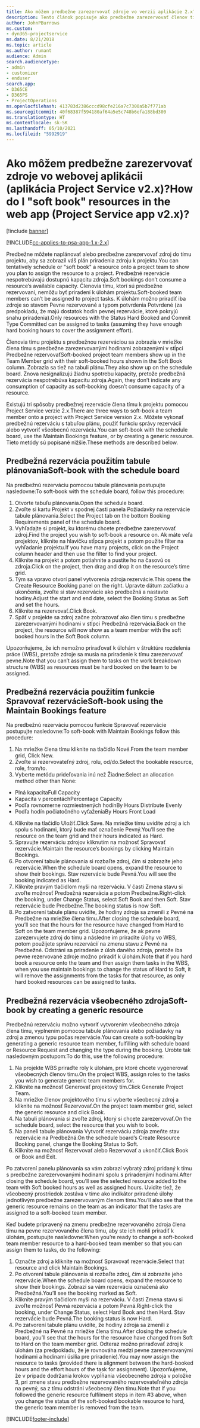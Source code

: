 ```yaml
---
title: Ako môžem predbežne zarezervovať zdroje vo verzii aplikácie 2.x?
description: Tento článok popisuje ako predbežne zarezervovať členov tímu projektu pomocou Project Service.
author: JohnPBurrows
ms.custom:
- dyn365-projectservice
ms.date: 8/21/2018
ms.topic: article
ms.author: rumant
audience: Admin
search.audienceType:
- admin
- customizer
- enduser
search.app:
- D365CE
- D365PS
- ProjectOperations
ms.openlocfilehash: 413783d2386cccd98cfe216a7c7300a5b7f771ab
ms.sourcegitcommit: 40f68387f594180af64a5e5c748b6efa188bd300
ms.translationtype: HT
ms.contentlocale: sk-SK
ms.lasthandoff: 05/10/2021
ms.locfileid: "5992919"
---
```

# <a name="how-do-i-soft-book-resources-in-the-web-app-project-service-app-v2x"></a><span data-ttu-id="5bee0-103">Ako môžem predbežne zarezervovať zdroje vo webovej aplikácii (aplikácia Project Service v2.x)?</span><span class="sxs-lookup"><span data-stu-id="5bee0-103">How do I "soft book" resources in the web app (Project Service app v2.x)?</span></span>

[!include [banner](../includes/psa-now-project-operations.md)]

[!INCLUDE[cc-applies-to-psa-app-1.x-2.x](../includes/cc-applies-to-psa-app-1x-2x.md)]

<span data-ttu-id="5bee0-104">Predbežne môžete naplánovať alebo predbežne zarezervovať zdroj do tímu projektu, aby sa zobrazil váš plán priradenia zdroju k projektu.</span><span class="sxs-lookup"><span data-stu-id="5bee0-104">You can tentatively schedule or "soft book" a resource onto a project team to show you plan to assign the resource to a project.</span></span> <span data-ttu-id="5bee0-105">Predbežné rezervácie nespotrebúvajú dostupnú kapacitu zdroja.</span><span class="sxs-lookup"><span data-stu-id="5bee0-105">Soft bookings don’t consume a resource’s available capacity.</span></span> <span data-ttu-id="5bee0-106">Členovia tímu, ktorí sú predbežne rezervovaní, nemôžu byť priradení k úlohám projektu.</span><span class="sxs-lookup"><span data-stu-id="5bee0-106">Soft-booked team members can’t be assigned to project tasks.</span></span> <span data-ttu-id="5bee0-107">K úlohám možno priradiť iba zdroje so stavom Pevne rezervované a typom potvrdenia Potvrdené (za predpokladu, že majú dostatok hodín pevnej rezervácie, ktoré pokryjú snahu priradenia).</span><span class="sxs-lookup"><span data-stu-id="5bee0-107">Only resources with the Status Hard Booked and Commit Type Committed can be assigned to tasks (assuming they have enough hard booking hours to cover the assignment effort).</span></span>

<span data-ttu-id="5bee0-108">Členovia tímu projektu s predbežnou rezerváciou sa zobrazia v mriežke člena tímu s predbežne zarezervovanými hodinami zobrazenými v stĺpci Predbežne rezervovať</span><span class="sxs-lookup"><span data-stu-id="5bee0-108">Soft-booked project team members show up in the Team Member grid with their soft-booked hours shown in the Soft Book column.</span></span> <span data-ttu-id="5bee0-109">Zobrazia sa tiež na tabuli plánu.</span><span class="sxs-lookup"><span data-stu-id="5bee0-109">They also show up on the schedule board.</span></span> <span data-ttu-id="5bee0-110">Znova nesignalizujú žiadnu spotrebu kapacity, pretože predbežná rezervácia nespotrebúva kapacitu zdroja.</span><span class="sxs-lookup"><span data-stu-id="5bee0-110">Again, they don’t indicate any consumption of capacity as soft-booking doesn’t consume capacity of a resource.</span></span>

<span data-ttu-id="5bee0-111">Existujú tri spôsoby predbežnej rezervácie člena tímu k projektu pomocou Project Service verzie 2.x.</span><span class="sxs-lookup"><span data-stu-id="5bee0-111">There are three ways to soft-book a team member onto a project with Project Service version 2.x.</span></span> <span data-ttu-id="5bee0-112">Môžete vykonať predbežnú rezerváciu s tabuľou plánu, použiť funkciu správy rezervácií alebo vytvoriť všeobecnú rezerváciu.</span><span class="sxs-lookup"><span data-stu-id="5bee0-112">You can soft-book with the schedule board, use the Maintain Bookings feature, or by creating a generic resource.</span></span> <span data-ttu-id="5bee0-113">Tieto metódy sú popísané nižšie.</span><span class="sxs-lookup"><span data-stu-id="5bee0-113">These methods are described below.</span></span>

## <a name="soft-book-with-the-schedule-board"></a><span data-ttu-id="5bee0-114">Predbežná rezervácia použitím tabule plánovania</span><span class="sxs-lookup"><span data-stu-id="5bee0-114">Soft-book with the schedule board</span></span>

<span data-ttu-id="5bee0-115">Na predbežnú rezerváciu pomocou tabule plánovania postupujte nasledovne:</span><span class="sxs-lookup"><span data-stu-id="5bee0-115">To soft-book with the schedule board, follow this procedure:</span></span> 
1. <span data-ttu-id="5bee0-116">Otvorte tabuľu plánovania.</span><span class="sxs-lookup"><span data-stu-id="5bee0-116">Open the schedule board.</span></span>
2. <span data-ttu-id="5bee0-117">Zvoľte si kartu Projekt v spodnej časti panela Požiadavky na rezervácie tabule plánovania.</span><span class="sxs-lookup"><span data-stu-id="5bee0-117">Select the Project tab on the bottom Booking Requirements panel of the schedule board.</span></span>
3. <span data-ttu-id="5bee0-118">Vyhľadajte si projekt, ku ktorému chcete predbežne zarezervovať zdroj.</span><span class="sxs-lookup"><span data-stu-id="5bee0-118">Find the project you wish to soft-book a resource on.</span></span> <span data-ttu-id="5bee0-119">Ak máte veľa projektov, kliknite na hlavičku stĺpca projekt a potom použite filter na vyhľadanie projektu.</span><span class="sxs-lookup"><span data-stu-id="5bee0-119">If you have many projects, click on the Project column header and then use the filter to find your project.</span></span>
4. <span data-ttu-id="5bee0-120">Kliknite na projekt a potom potiahnite a pustite ho na časovú os zdroja.</span><span class="sxs-lookup"><span data-stu-id="5bee0-120">Click on the project, then drag and drop it on the resource’s time grid.</span></span>
5. <span data-ttu-id="5bee0-121">Tým sa vpravo otvorí panel vytvorenia zdroja rezervácie.</span><span class="sxs-lookup"><span data-stu-id="5bee0-121">This opens the Create Resource Booking panel on the right.</span></span> <span data-ttu-id="5bee0-122">Upravte dátum začiatku a ukončenia, zvoľte si stav rezervácie ako predbežná a nastavte hodiny.</span><span class="sxs-lookup"><span data-stu-id="5bee0-122">Adjust the start and end date, select the Booking Status as Soft and set the hours.</span></span> 
6. <span data-ttu-id="5bee0-123">Kliknite na rezervovať.</span><span class="sxs-lookup"><span data-stu-id="5bee0-123">Click Book.</span></span>
7. <span data-ttu-id="5bee0-124">Späť v projekte sa zdroj začne zobrazovať ako člen tímu s predbežne zarezervovanými hodinami v stĺpci Predbežná rezervácia.</span><span class="sxs-lookup"><span data-stu-id="5bee0-124">Back on the project, the resource will now show as a team member with the soft booked hours in the Soft Book column.</span></span>

<span data-ttu-id="5bee0-125">Upozorňujeme, že ich nemožno priraďovať k úlohám v štruktúre rozdelenia práce (WBS), pretože zdroje sa musia na priradenie k tímu zarezervovať pevne.</span><span class="sxs-lookup"><span data-stu-id="5bee0-125">Note that you can’t assign them to tasks on the work breakdown structure (WBS) as resources must be hard booked on the team to be assigned.</span></span>

## <a name="soft-book-using-the-maintain-bookings-feature"></a><span data-ttu-id="5bee0-126">Predbežná rezervácia použitím funkcie Spravovať rezervácie</span><span class="sxs-lookup"><span data-stu-id="5bee0-126">Soft-book using the Maintain Bookings feature</span></span>

<span data-ttu-id="5bee0-127">Na predbežnú rezerváciu pomocou funkcie Spravovať rezervácie postupujte nasledovne:</span><span class="sxs-lookup"><span data-stu-id="5bee0-127">To soft-book with Maintain Bookings follow this procedure:</span></span>
1. <span data-ttu-id="5bee0-128">Na mriežke člena tímu kliknite na tlačidlo Nové.</span><span class="sxs-lookup"><span data-stu-id="5bee0-128">From the team member grid, Click New.</span></span>
2. <span data-ttu-id="5bee0-129">Zvoľte si rezervovateľný zdroj, rolu, od/do.</span><span class="sxs-lookup"><span data-stu-id="5bee0-129">Select the bookable resource, role, from/to.</span></span>
3. <span data-ttu-id="5bee0-130">Vyberte metódu prideľovania inú než Žiadne:</span><span class="sxs-lookup"><span data-stu-id="5bee0-130">Select an allocation method other than None:</span></span>
- <span data-ttu-id="5bee0-131">Plná kapacita</span><span class="sxs-lookup"><span data-stu-id="5bee0-131">Full Capacity</span></span>
- <span data-ttu-id="5bee0-132">Kapacita v percentách</span><span class="sxs-lookup"><span data-stu-id="5bee0-132">Percentage Capacity</span></span>
- <span data-ttu-id="5bee0-133">Podľa rovnomerne rozmiestnených hodín</span><span class="sxs-lookup"><span data-stu-id="5bee0-133">By Hours Distribute Evenly</span></span>
- <span data-ttu-id="5bee0-134">Podľa hodín počiatočného vyťaženia</span><span class="sxs-lookup"><span data-stu-id="5bee0-134">By Hours Front Load</span></span>
4. <span data-ttu-id="5bee0-135">Kliknite na tlačidlo Uložiť.</span><span class="sxs-lookup"><span data-stu-id="5bee0-135">Click Save.</span></span> <span data-ttu-id="5bee0-136">Na mriežke tímu uvidíte zdroj a ich spolu s hodinami, ktorý bude mať označenie Pevný.</span><span class="sxs-lookup"><span data-stu-id="5bee0-136">You’ll see the resource on the team grid and their hours indicated as Hard.</span></span>
5. <span data-ttu-id="5bee0-137">Spravujte rezerváciu zdrojov kliknutím na možnosť Spravovať rezervácie.</span><span class="sxs-lookup"><span data-stu-id="5bee0-137">Maintain the resource’s bookings by clicking Maintain Bookings.</span></span>
6. <span data-ttu-id="5bee0-138">Po otvorení tabule plánovania si rozbaľte zdroj, čím si zobrazíte jeho rezervácie.</span><span class="sxs-lookup"><span data-stu-id="5bee0-138">When the schedule board opens, expand the resource to show their bookings.</span></span> <span data-ttu-id="5bee0-139">Stav rezervácie bude Pevná.</span><span class="sxs-lookup"><span data-stu-id="5bee0-139">You will see the booking indicated as Hard.</span></span>
7. <span data-ttu-id="5bee0-140">Kliknite pravým tlačidlom myši na rezerváciu. V časti Zmena stavu si zvoľte možnosť Predbežná rezervácia a potom Predbežne.</span><span class="sxs-lookup"><span data-stu-id="5bee0-140">Right-click the booking, under Change Status, select Soft Book and then Soft.</span></span> <span data-ttu-id="5bee0-141">Stav rezervácie bude Predbežne.</span><span class="sxs-lookup"><span data-stu-id="5bee0-141">The booking status is now Soft.</span></span>
8. <span data-ttu-id="5bee0-142">Po zatvorení tabule plánu uvidíte, že hodiny zdroja sa zmenili z Pevné na Predbežne na mriežke člena tímu.</span><span class="sxs-lookup"><span data-stu-id="5bee0-142">After closing the schedule board, you’ll see that the hours for the resource have changed from Hard to Soft on the team member grid.</span></span>
<span data-ttu-id="5bee0-143">Upozorňujeme, že ak pevne zarezervujete zdroj do tímu a následne im priradíte úlohy vo WBS, potom použijete správu rezervácií na zmenu stavu z Pevné na Predbežné. Odstráni sa priradenie z úloh daného zdroja, pretože iba pevne rezervované zdroje možno priradiť k úlohám.</span><span class="sxs-lookup"><span data-stu-id="5bee0-143">Note that if you hard book a resource onto the team and then assign them tasks in the WBS, when you use maintain bookings to change the status of Hard to Soft, it will remove the assignments from the tasks for that resource, as only hard booked resources can be assigned to tasks.</span></span>

## <a name="soft-book-by-creating-a-generic-resource"></a><span data-ttu-id="5bee0-144">Predbežná rezervácia všeobecného zdroja</span><span class="sxs-lookup"><span data-stu-id="5bee0-144">Soft-book by creating a generic resource</span></span>

<span data-ttu-id="5bee0-145">Predbežnú rezerváciu možno vytvoriť vytvorením všeobecného zdroja člena tímu, vyplnením pomocou tabule plánovania alebo požiadavky na zdroj a zmenou typu počas rezervácie.</span><span class="sxs-lookup"><span data-stu-id="5bee0-145">You can create a soft-booking by generating a generic resource team member, fulfilling with schedule board or Resource Request and changing the type during the booking.</span></span>
<span data-ttu-id="5bee0-146">Urobte tak nasledovným postupom:</span><span class="sxs-lookup"><span data-stu-id="5bee0-146">To do this, use the following procedure:</span></span>

1. <span data-ttu-id="5bee0-147">Na projekte WBS priraďte roly k úlohám, pre ktoré chcete vygenerovať všeobecných členov tímu.</span><span class="sxs-lookup"><span data-stu-id="5bee0-147">On the project WBS, assign roles to the tasks you wish to generate generic team members for.</span></span>
2. <span data-ttu-id="5bee0-148">Kliknite na možnosť Generovať projektový tím.</span><span class="sxs-lookup"><span data-stu-id="5bee0-148">Click Generate Project Team.</span></span>
3. <span data-ttu-id="5bee0-149">Na mriežke členov projektového tímu si vyberte všeobecný zdroj a kliknite na možnosť Rezervovať.</span><span class="sxs-lookup"><span data-stu-id="5bee0-149">On the project team member grid, select the generic resource and click Book.</span></span>
4. <span data-ttu-id="5bee0-150">Na tabuli plánovania si zvoľte zdroj, ktorý si chcete zarezervovať.</span><span class="sxs-lookup"><span data-stu-id="5bee0-150">On the schedule board, select the resource that you wish to book.</span></span>
5. <span data-ttu-id="5bee0-151">Na paneli tabule plánovania Vytvoriť rezerváciu zdroja zmeňte stav rezervácie na Predbežná.</span><span class="sxs-lookup"><span data-stu-id="5bee0-151">On the schedule board’s Create Resource Booking panel, change the Booking Status to Soft.</span></span>
6. <span data-ttu-id="5bee0-152">Kliknite na možnosť Rezervovať alebo Rezervovať a ukončiť.</span><span class="sxs-lookup"><span data-stu-id="5bee0-152">Click Book or Book and Exit.</span></span>

<span data-ttu-id="5bee0-153">Po zatvorení panelu plánovania sa vám zobrazí vybratý zdroj pridaný k tímu s predbežne zarezervovanými hodinami spolu s priradenými hodinami.</span><span class="sxs-lookup"><span data-stu-id="5bee0-153">After closing the schedule board, you’ll see the selected resource added to the team with Soft booked hours as well as assigned hours.</span></span> <span data-ttu-id="5bee0-154">Uvidíte tiež, že všeobecný prostriedok zostáva v tíme ako indikátor priradené úlohy jednotlivým predbežne zarezervovaným členom tímu.</span><span class="sxs-lookup"><span data-stu-id="5bee0-154">You’ll also see that the generic resource remains on the team as an indicator that the tasks are assigned to a soft-booked team member.</span></span>

<span data-ttu-id="5bee0-155">Keď budete pripravený na zmenu predbežne rezervovaného zdroja člena tímu na pevne rezervovaného člena tímu, aby ste ich mohli priradiť k úlohám, postupujte nasledovne:</span><span class="sxs-lookup"><span data-stu-id="5bee0-155">When you’re ready to change a soft-booked team member resource to a hard-booked team member so that you can assign them to tasks, do the following:</span></span>

1. <span data-ttu-id="5bee0-156">Označte zdroj a kliknite na možnosť Spravovať rezervácie.</span><span class="sxs-lookup"><span data-stu-id="5bee0-156">Select that resource and click Maintain Bookings.</span></span>
2. <span data-ttu-id="5bee0-157">Po otvorení tabule plánovania si rozbaľte zdroj, čím si zobrazíte jeho rezervácie.</span><span class="sxs-lookup"><span data-stu-id="5bee0-157">When the schedule board opens, expand the resource to show their bookings.</span></span> <span data-ttu-id="5bee0-158">Zobrazí sa vám rezervácia označená ako Predbežná.</span><span class="sxs-lookup"><span data-stu-id="5bee0-158">You’ll see the booking marked as Soft.</span></span>
3. <span data-ttu-id="5bee0-159">Kliknite pravým tlačidlom myši na rezerváciu. V časti Zmena stavu si zvoľte možnosť Pevná rezervácia a potom Pevná.</span><span class="sxs-lookup"><span data-stu-id="5bee0-159">Right-click the booking, under Change Status, select Hard Book and then Hard.</span></span> <span data-ttu-id="5bee0-160">Stav rezervácie bude Pevná.</span><span class="sxs-lookup"><span data-stu-id="5bee0-160">The booking status is now Hard.</span></span>
4. <span data-ttu-id="5bee0-161">Po zatvorení tabule plánu uvidíte, že hodiny zdroja sa zmenili z Predbežné na Pevné na mriežke člena tímu.</span><span class="sxs-lookup"><span data-stu-id="5bee0-161">After closing the schedule board, you’ll see that the hours for the resource have changed from Soft to Hard on the team member grid.</span></span> <span data-ttu-id="5bee0-162">Odteraz možno priraďovať zdroj k úlohám (za predpokladu, že je rovnováha medzi pevne zarezervovanými hodinami a hodinami úsilia pre priradenie).</span><span class="sxs-lookup"><span data-stu-id="5bee0-162">You may now assign the resource to tasks (provided there is alignment between the hard-booked hours and the effort hours of the task for assignment).</span></span> <span data-ttu-id="5bee0-163">Upozorňujeme, že v prípade dodržania krokov vypĺňania všeobecného zdroja v položke 3, pri zmene stavu predbežne rezervovaného rezervovateľného zdroja na pevný, sa z tímu odstráni všeobecný člen tímu.</span><span class="sxs-lookup"><span data-stu-id="5bee0-163">Note that if you followed the generic resource fulfilment steps in item #3 above, when you change the status of the soft-booked bookable resource to hard, the generic team member is removed from the team.</span></span>


[!INCLUDE[footer-include](../includes/footer-banner.md)]